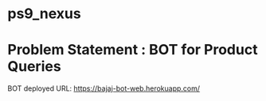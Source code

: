 # ps9_nexus

# Problem Statement : BOT for Product Queries

BOT deployed URL: https://bajaj-bot-web.herokuapp.com/
